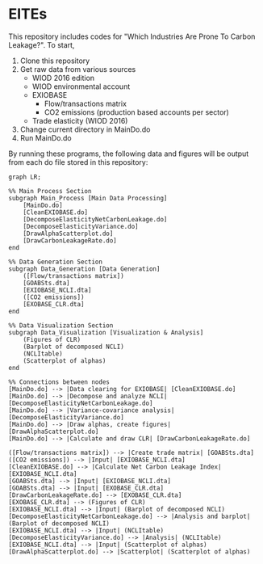 # EITEs

This repository includes codes for "Which Industries Are Prone To Carbon Leakage?". To start, 
1. Clone this repository
2. Get raw data from various sources
   - WIOD 2016 edition
   - WIOD environmental account
   - EXIOBASE
        - Flow/transactions matrix
        - CO2 emissions (production based accounts per sector)
   - Trade elasticity (WIOD 2016)
3. Change current directory in MainDo.do
4. Run MainDo.do

By running these programs, the following data and figures will be output from each do file stored in this repository:

```mermaid
graph LR;

%% Main Process Section
subgraph Main_Process [Main Data Processing]
    [MainDo.do]
    [CleanEXIOBASE.do]
    [DecomposeElasticityNetCarbonLeakage.do]
    [DecomposeElasticityVariance.do]
    [DrawAlphaScatterplot.do]
    [DrawCarbonLeakageRate.do]
end

%% Data Generation Section
subgraph Data_Generation [Data Generation]
    ([Flow/transactions matrix])
    [GOABSts.dta]
    [EXIOBASE_NCLI.dta]
    ([CO2 emissions])
    [EXOBASE_CLR.dta]
end

%% Data Visualization Section
subgraph Data_Visualization [Visualization & Analysis]
    (Figures of CLR)
    (Barplot of decomposed NCLI)
    (NCLItable)
    (Scatterplot of alphas)
end

%% Connections between nodes
[MainDo.do] --> |Data clearing for EXIOBASE| [CleanEXIOBASE.do]
[MainDo.do] --> |Decompose and analyze NCLI| [DecomposeElasticityNetCarbonLeakage.do]
[MainDo.do] --> |Variance-covariance analysis| [DecomposeElasticityVariance.do]
[MainDo.do] --> |Draw alphas, create figures| [DrawAlphaScatterplot.do]
[MainDo.do] --> |Calculate and draw CLR| [DrawCarbonLeakageRate.do]

([Flow/transactions matrix]) --> |Create trade matrix| [GOABSts.dta]
([CO2 emissions]) --> |Input| [EXIOBASE_NCLI.dta]
[CleanEXIOBASE.do] --> |Calculate Net Carbon Leakage Index| [EXIOBASE_NCLI.dta]
[GOABSts.dta] --> |Input| [EXIOBASE_NCLI.dta]
[GOABSts.dta] --> |Input| [EXOBASE_CLR.dta]
[DrawCarbonLeakageRate.do] --> [EXOBASE_CLR.dta]
[EXOBASE_CLR.dta] --> (Figures of CLR)
[EXIOBASE_NCLI.dta] --> |Input| (Barplot of decomposed NCLI)
[DecomposeElasticityNetCarbonLeakage.do] --> |Analysis and barplot| (Barplot of decomposed NCLI)
[EXIOBASE_NCLI.dta] --> |Input| (NCLItable)
[DecomposeElasticityVariance.do] --> |Analysis| (NCLItable)
[EXIOBASE_NCLI.dta] --> |Input| (Scatterplot of alphas)
[DrawAlphaScatterplot.do] --> |Scatterplot| (Scatterplot of alphas)
   
```
